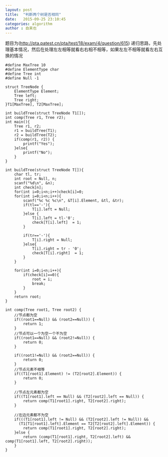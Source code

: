 ```yaml
---
layout: post
title:  "判断两个树是否相同"
date:   2015-09-25 23:10:45
categories: algorithm
author : 自来也
---
```


题目为(http://pta.patest.cn/pta/test/18/exam/4/question/615)
递归思路，先处理基本情况，然后在处理左左相等就看右右相不相等，如果左左不相等就看左右互换的情况

    #define MaxTree 10
    #define ElementType char
    #define Tree int
    #define Null -1

    struct TreeNode {
        ElementType Element;
        Tree left;
        Tree right;
    }T1[MaxTree], T2[MaxTree];

    int buildTree(struct TreeNode T1[]);
    int comp(Tree r1, Tree r2);
    int main(){
        Tree r1, r2;
        r1 = buildTree(T1);
        r2 = buildTree(T2);
        if(comp(r1, r2)) {
            printf("Yes");
        }else{
            printf("No");
        }
    }

    int buildTree(struct TreeNode T[]){
        char tl, tr;
        int root = Null, n;
        scanf("%d\n", &n);
        int check[n];
        for(int i=0;i<n;i++)check[i]=0;
        for(int i=0;i<n;i++){
            scanf("%c %c %c\n", &T[i].Element, &tl, &tr);
            if(tl=='-'){
                T[i].left = Null;
            }else {
                T[i].left = tl-'0';
                check[T[i].left]  = 1;
            }

            if(tr=='-'){
                T[i].right = Null;
            }else{
                T[i].right = tr - '0';
                check[T[i].right]  = 1;
            }
        }

        for(int i=0;i<n;i++){
            if(check[i]==0){
                root = i;
                break;
            }
        }
        return root;
    }

    int comp(Tree root1, Tree root2) {
        //节点都为空
        if((root1==Null) && (root2==Null)) {
            return 1;
        }
        //节点可以一个为空一个不为空
        if((root1==Null) && (root2!=Null)) {
            return 0;
        }

        if((root1!=Null) && (root2==Null)) {
            return 0;
        }
        //节点元素不相等
        if((T1[root1].Element) != (T2[root2].Element)) {
            return 0;
        }

        //节点左元素都为空
        if((T1[root1].left == Null) && (T2[root2].left == Null)) {
            return comp(T1[root1].right, T2[root2].right);
        }

        //左边元素都不为空
        if(((T1[root1].left != Null) && (T2[root2].left != Null)) && 
          (T1[T1[root1].left].Element == T2[T2[root2].left].Element)) {
            return comp(T1[root1].right, T2[root2].right);
        }else {
            return (comp(T1[root1].right, T2[root2].left) && comp(T1[root1].left, T2[root2].right));
        }
    }
